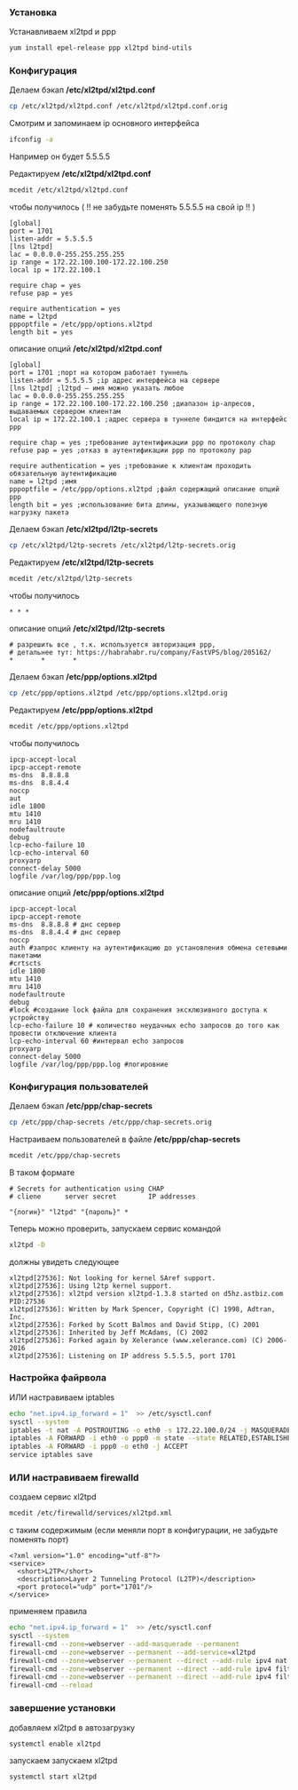 
### Установка
Устанавливаем xl2tpd и ppp
```bash
yum install epel-release ppp xl2tpd bind-utils
```

### Конфигурация
Делаем бэкап **/etc/xl2tpd/xl2tpd.conf**
```bash
cp /etc/xl2tpd/xl2tpd.conf /etc/xl2tpd/xl2tpd.conf.orig
```
Смотрим и запоминаем ip основного интерфейса
```bash
ifconfig -a
```
Например он будет 5.5.5.5

Редактируем **/etc/xl2tpd/xl2tpd.conf**
```bash
mcedit /etc/xl2tpd/xl2tpd.conf
```
чтобы получилось ( !! не забудьте поменять 5.5.5.5 на свой ip !! )
```text
[global]
port = 1701
listen-addr = 5.5.5.5
[lns l2tpd]
lac = 0.0.0.0-255.255.255.255
ip range = 172.22.100.100-172.22.100.250
local ip = 172.22.100.1
 
require chap = yes
refuse pap = yes
 
require authentication = yes
name = l2tpd
pppoptfile = /etc/ppp/options.xl2tpd
length bit = yes
```
описание опций **/etc/xl2tpd/xl2tpd.conf**
```text
[global]
port = 1701 ;порт на котором работает туннель
listen-addr = 5.5.5.5 ;ip адрес интерфейса на сервере
[lns l2tpd] ;l2tpd — имя можно указать любое
lac = 0.0.0.0-255.255.255.255
ip range = 172.22.100.100-172.22.100.250 ;диапазон ip-алресов, выдаваемых сервером клиентам
local ip = 172.22.100.1 ;адрес сервера в туннеле биндится на интерфейс ppp
 
require chap = yes ;требование аутентификации ppp по протоколу chap
refuse pap = yes ;отказ в аутентификации ppp по протоколу pap
 
require authentication = yes ;требование к клиентам проходить обязательную аутентификацию
name = l2tpd ;имя
pppoptfile = /etc/ppp/options.xl2tpd ;файл содержащий описание опций ppp
length bit = yes ;использование бита длины, указывающего полезную нагрузку пакета
```
Делаем бэкап **/etc/xl2tpd/l2tp-secrets**
```bash
cp /etc/xl2tpd/l2tp-secrets /etc/xl2tpd/l2tp-secrets.orig
```
Редактируем **/etc/xl2tpd/l2tp-secrets**
```bash
mcedit /etc/xl2tpd/l2tp-secrets
```
чтобы получилось
```text
* * *
```
описание опций **/etc/xl2tpd/l2tp-secrets**
```text
# разрешить все , т.к. используется авторизация ppp, 
# детальнее тут: https://habrahabr.ru/company/FastVPS/blog/205162/
*       *       *   
```
Делаем бэкап **/etc/ppp/options.xl2tpd**
```bash
cp /etc/ppp/options.xl2tpd /etc/ppp/options.xl2tpd.orig
```
Редактируем **/etc/ppp/options.xl2tpd**
```bash
mcedit /etc/ppp/options.xl2tpd
```
чтобы получилось
```text
ipcp-accept-local
ipcp-accept-remote
ms-dns  8.8.8.8
ms-dns  8.8.4.4
noccp
aut
idle 1800
mtu 1410
mru 1410
nodefaultroute
debug
lcp-echo-failure 10
lcp-echo-interval 60
proxyarp
connect-delay 5000
logfile /var/log/ppp/ppp.log
```
описание опций **/etc/ppp/options.xl2tpd**
```text
ipcp-accept-local
ipcp-accept-remote
ms-dns  8.8.8.8 # днс сервер
ms-dns  8.8.4.4 # днс сервер
noccp
auth #запрос клиенту на аутентификацию до установления обмена сетевыми пакетами
#crtscts
idle 1800
mtu 1410
mru 1410
nodefaultroute
debug
#lock #создание lock файла для сохранения эксклюзивного доступа к устройству
lcp-echo-failure 10 # количество неудачных echo запросов до того как провести отключение клиента
lcp-echo-interval 60 #интервал echo запросов
proxyarp
connect-delay 5000
logfile /var/log/ppp/ppp.log #логировние
```
### Конфигурация пользователей
Делаем бэкап **/etc/ppp/chap-secrets**
```bash
cp /etc/ppp/chap-secrets /etc/ppp/chap-secrets.orig
```
Настраиваем пользователей в файле **/etc/ppp/chap-secrets**
```bash
mcedit /etc/ppp/chap-secrets
```
В таком формате
```text
# Secrets for authentication using CHAP
# clienе      server secret        IP addresses
 
"{логин}" "l2tpd" "{пароль}" *
```
Теперь можно проверить, запускаем сервис командой
```bash
xl2tpd -D
```
должны увидеть следующее
```text
xl2tpd[27536]: Not looking for kernel SAref support.
xl2tpd[27536]: Using l2tp kernel support.
xl2tpd[27536]: xl2tpd version xl2tpd-1.3.8 started on d5hz.astbiz.com PID:27536
xl2tpd[27536]: Written by Mark Spencer, Copyright (C) 1998, Adtran, Inc.
xl2tpd[27536]: Forked by Scott Balmos and David Stipp, (C) 2001
xl2tpd[27536]: Inherited by Jeff McAdams, (C) 2002
xl2tpd[27536]: Forked again by Xelerance (www.xelerance.com) (C) 2006-2016
xl2tpd[27536]: Listening on IP address 5.5.5.5, port 1701
```
### Настройка файрвола
ИЛИ настравиваем iptables
```bash
echo "net.ipv4.ip_forward = 1"  >> /etc/sysctl.conf
sysctl --system
iptables -t nat -A POSTROUTING -o eth0 -s 172.22.100.0/24 -j MASQUERADE
iptables -A FORWARD -i eth0 -o ppp0 -m state --state RELATED,ESTABLISHED -j ACCEPT
iptables -A FORWARD -i ppp0 -o eth0 -j ACCEPT
service iptables save
```
### ИЛИ настравиваем firewalld
создаем сервис xl2tpd
```bash
mcedit /etc/firewalld/services/xl2tpd.xml
```
с таким содержимым (если меняли порт в конфигурации, не забудьте поменять порт)
```text
<?xml version="1.0" encoding="utf-8"?>
<service>
  <short>L2TP</short>
  <description>Layer 2 Tunneling Protocol (L2TP)</description>
  <port protocol="udp" port="1701"/>
</service>
```
применяем правила
```bash
echo "net.ipv4.ip_forward = 1"  >> /etc/sysctl.conf
sysctl --system
firewall-cmd --zone=webserver --add-masquerade --permanent 
firewall-cmd --zone=webserver --permanent --add-service=xl2tpd
firewall-cmd --zone=webserver --permanent --direct --add-rule ipv4 nat POSTROUTING 0 -o eth0 -s 172.22.100.0/24 -j MASQUERADE
firewall-cmd --zone=webserver --permanent --direct --add-rule ipv4 filter FORWARD 0 -i eth0 -o ppp0 -m state --state RELATED,ESTABLISHED -j ACCEPT
firewall-cmd --zone=webserver --permanent --direct --add-rule ipv4 filter FORWARD 0 -i ppp0 -o eth0 -j ACCEPT
firewall-cmd --reload 
```
### завершение установки

добавляем xl2tpd в автозагрузку
```bash
systemctl enable xl2tpd
```
запускаем
запускаем xl2tpd
```bash
systemctl start xl2tpd
```
